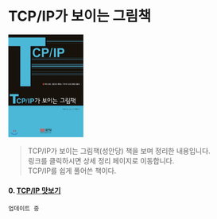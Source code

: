 TCP/IP가 보이는 그림책
===
<img width="30%" height="30%" src="../img/pictureTcpip.png"></img>

>TCP/IP가 보이는 그림책(성안당) 책을 보며 정리한 내용입니다.<br/>
>링크를 클릭하시면 상세 정리 페이지로 이동합니다. <br/>
>TCP/IP를 쉽게 풀어쓴 책이다.

#### 0. [TCP/IP 맛보기]()
```javascript
업데이트 중
```
